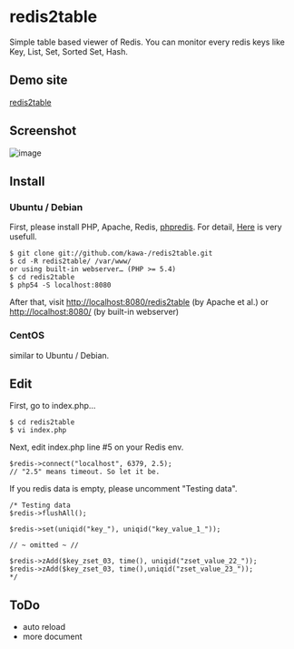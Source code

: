 # redis2table

Simple table based viewer of Redis. You can monitor every redis keys like Key, List, Set, Sorted Set, Hash.

## Demo site

[redis2table](http://mitsuakikawamorita.com/software/redis2table/)

## Screenshot

![image](http://mitsuakikawamorita.com/software/redis2table/redis2table_2013-05-19_16-08-57.png)

## Install

### Ubuntu / Debian

First, please install PHP, Apache, Redis, [phpredis](https://github.com/nicolasff/phpredis). For detail, [Here](http://anton.logvinenko.name/en/blog/how-to-install-redis-and-redis-php-client.html) is very usefull.

```
$ git clone git://github.com/kawa-/redis2table.git
$ cd -R redis2table/ /var/www/
or using built-in webserver… (PHP >= 5.4)
$ cd redis2table
$ php54 -S localhost:8080
```

After that, visit [http://localhost:8080/redis2table](http://localhost:80/redis2table) (by Apache et al.) or [http://localhost:8080/](http://localhost:8080/) (by built-in webserver)

### CentOS

similar to Ubuntu / Debian.

## Edit

First, go to index.php…

```
$ cd redis2table
$ vi index.php
```

Next, edit index.php line #5 on your Redis env.

```
$redis->connect("localhost", 6379, 2.5);
// "2.5" means timeout. So let it be. 
```

If you redis data is empty, please uncomment "Testing data".

```
/* Testing data
$redis->flushAll();

$redis->set(uniqid("key_"), uniqid("key_value_1_"));

// ~ omitted ~ //

$redis->zAdd($key_zset_03, time(), uniqid("zset_value_22_"));
$redis->zAdd($key_zset_03, time(),uniqid("zset_value_23_"));
*/
```


## ToDo

- auto reload
- more document



